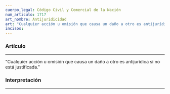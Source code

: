 ```yaml
---
cuerpo_legal: Código Civil y Comercial de la Nación
num_articulo: 1717
art_nombre: Antijuridicidad
art: "Cualquier acción u omisión que causa un daño a otro es antijurídica si no está justificada."
incisos: 
---
```

### Artículo
---
"Cualquier acción u omisión que causa un daño a otro es antijurídica si no está justificada."


### Interpretación
---
